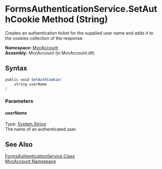 FormsAuthenticationService.SetAuthCookie Method (String)
========================================================
Creates an authentication ticket for the supplied user name and adds it to the cookies collection of the response.

**Namespace:** [MvcAccount][1]  
**Assembly:** MvcAccount (in MvcAccount.dll)

Syntax
------

```csharp
public void SetAuthCookie(
	string userName
)
```

### Parameters

#### *userName*
Type: [System.String][2]  
The name of an authenticated user.


See Also
--------
[FormsAuthenticationService Class][3]  
[MvcAccount Namespace][1]  

[1]: ../README.md
[2]: http://msdn2.microsoft.com/en-us/library/s1wwdcbf
[3]: README.md